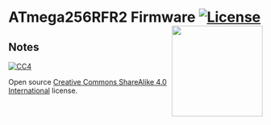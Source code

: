 # ATmega256RFR2 Firmware [![License](https://img.shields.io/badge/license-MIT-brightgreen.svg)](https://creativecommons.org/licenses/by-sa/4.0/) <img src="/.gitassets/header.png" width="180px" align="right" />

> 

## Notes

[![CC4](https://i.creativecommons.org/l/by/4.0/88x31.png)](https://creativecommons.org/licenses/by-sa/4.0/)

Open source [Creative Commons ShareAlike 4.0 International](https://creativecommons.org/licenses/by-sa/4.0/) license.
